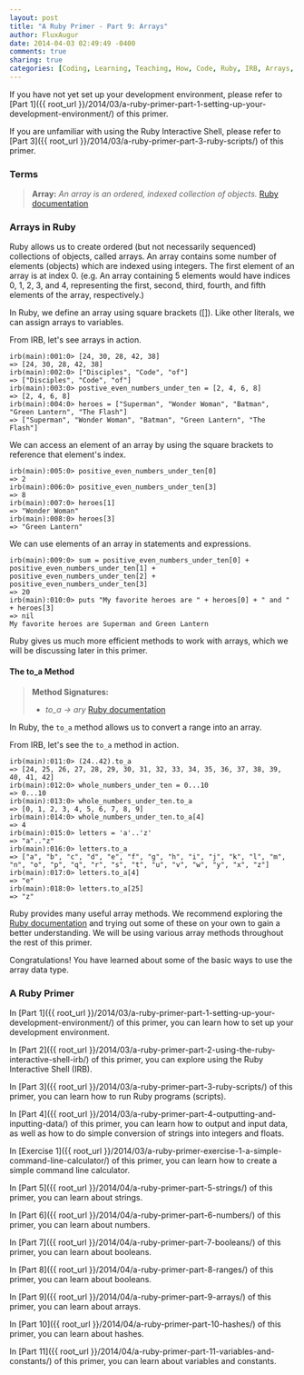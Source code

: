 ```yaml
---
layout: post
title: "A Ruby Primer - Part 9: Arrays"
author: FluxAugur
date: 2014-04-03 02:49:49 -0400
comments: true
sharing: true
categories: [Coding, Learning, Teaching, How, Code, Ruby, IRB, Arrays, Data Types]
---
```

If you have not yet set up your development environment, please refer to [Part 1]({{ root_url }}/2014/03/a-ruby-primer-part-1-setting-up-your-development-environment/) of this primer.

If you are unfamiliar with using the Ruby Interactive Shell, please refer to [Part 3]({{ root_url }}/2014/03/a-ruby-primer-part-3-ruby-scripts/) of this primer.

### Terms
> **Array:** *An array is an ordered, indexed collection of objects.* [Ruby documentation](http://www.ruby-doc.org/core-2.1.1/Array.html)

### Arrays in Ruby

Ruby allows us to create ordered (but not necessarily sequenced) collections of objects, called arrays. An array contains some number of elements (objects) which are indexed using integers. The first element of an array is at index 0. (e.g. An array containing 5 elements would have indices 0, 1, 2, 3, and 4, representing the first, second, third, fourth, and fifth elements of the array, respectively.)

In Ruby, we define an array using square brackets (\[\]). Like other literals, we can assign arrays to variables.

From IRB, let's see arrays in action.

``` irb Array literals
irb(main):001:0> [24, 30, 28, 42, 38]
=> [24, 30, 28, 42, 38]
irb(main):002:0> ["Disciples", "Code", "of"]
=> ["Disciples", "Code", "of"]
irb(main):003:0> postive_even_numbers_under_ten = [2, 4, 6, 8]
=> [2, 4, 6, 8]
irb(main):004:0> heroes = ["Superman", "Wonder Woman", "Batman", "Green Lantern", "The Flash"]
=> ["Superman", "Wonder Woman", "Batman", "Green Lantern", "The Flash"]
```

We can access an element of an array by using the square brackets to reference that element's index.

``` irb Referencing elements of an array
irb(main):005:0> positive_even_numbers_under_ten[0]
=> 2
irb(main):006:0> positive_even_numbers_under_ten[3]
=> 8
irb(main):007:0> heroes[1]
=> "Wonder Woman"
irb(main):008:0> heroes[3]
=> "Green Lantern"
```

We can use elements of an array in statements and expressions.

``` irb Array elements in statements and expressions
irb(main):009:0> sum = positive_even_numbers_under_ten[0] + positive_even_numbers_under_ten[1] + positive_even_numbers_under_ten[2] + positive_even_numbers_under_ten[3]
=> 20
irb(main):010:0> puts "My favorite heroes are " + heroes[0] + " and " + heroes[3]
=> nil
My favorite heroes are Superman and Green Lantern
```

Ruby gives us much more efficient methods to work with arrays, which we will be discussing later in this primer.

#### The to_a Method
> **Method Signatures:**
>
> - *to_a -> ary* [Ruby documentation](http://www.ruby-doc.org/core-2.1.1/Array.html#method-i-to_a)

In Ruby, the `to_a` method allows us to convert a range into an array.

From IRB, let's see the `to_a` method in action.

``` irb The to_a method
irb(main):011:0> (24..42).to_a
=> [24, 25, 26, 27, 28, 29, 30, 31, 32, 33, 34, 35, 36, 37, 38, 39, 40, 41, 42]
irb(main):012:0> whole_numbers_under_ten = 0...10
=> 0...10
irb(main):013:0> whole_numbers_under_ten.to_a
=> [0, 1, 2, 3, 4, 5, 6, 7, 8, 9]
irb(main):014:0> whole_numbers_under_ten.to_a[4]
=> 4
irb(main):015:0> letters = 'a'..'z'
=> "a".."z"
irb(main):016:0> letters.to_a
=> ["a", "b", "c", "d", "e", "f", "g", "h", "i", "j", "k", "l", "m", "n", "o", "p", "q", "r", "s", "t", "u", "v", "w", "y", "x", "z"]
irb(main):017:0> letters.to_a[4]
=> "e"
irb(main):018:0> letters.to_a[25]
=> "z"
```

Ruby provides many useful array methods. We recommend exploring the [Ruby documentation](http://www.ruby-doc.org/core-2.1.1/Array.html) and trying out some of these on your own to gain a better understanding. We will be using various array methods throughout the rest of this primer.

Congratulations! You have learned about some of the basic ways to use the array data type.

### A Ruby Primer

In [Part 1]({{ root_url }}/2014/03/a-ruby-primer-part-1-setting-up-your-development-environment/) of this primer, you can learn how to set up your development environment.

In [Part 2]({{ root_url }}/2014/03/a-ruby-primer-part-2-using-the-ruby-interactive-shell-irb/) of this primer, you can explore using the Ruby Interactive Shell (IRB).

In [Part 3]({{ root_url }}/2014/03/a-ruby-primer-part-3-ruby-scripts/) of this primer, you can learn how to run Ruby programs (scripts).

In [Part 4]({{ root_url }}/2014/03/a-ruby-primer-part-4-outputting-and-inputting-data/) of this primer, you can learn how to output and input data, as well as how to do simple conversion of strings into integers and floats.

In [Exercise 1]({{ root_url }}/2014/03/a-ruby-primer-exercise-1-a-simple-command-line-calculator/) of this primer, you can learn how to create a simple command line calculator.

In [Part 5]({{ root_url }}/2014/04/a-ruby-primer-part-5-strings/) of this primer, you can learn about strings.

In [Part 6]({{ root_url }}/2014/04/a-ruby-primer-part-6-numbers/) of this primer, you can learn about numbers.

In [Part 7]({{ root_url }}/2014/04/a-ruby-primer-part-7-booleans/) of this primer, you can learn about booleans.

In [Part 8]({{ root_url }}/2014/04/a-ruby-primer-part-8-ranges/) of this primer, you can learn about booleans.

In [Part 9]({{ root_url }}/2014/04/a-ruby-primer-part-9-arrays/) of this primer, you can learn about arrays.

In [Part 10]({{ root_url }}/2014/04/a-ruby-primer-part-10-hashes/) of this primer, you can learn about hashes.

In [Part 11]({{ root_url }}/2014/04/a-ruby-primer-part-11-variables-and-constants/) of this primer, you can learn about variables and constants.
